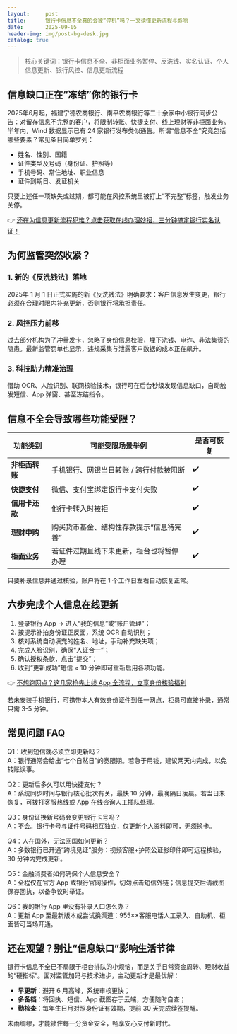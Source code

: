 ```yaml
---
layout:     post
title:      银行卡信息不全真的会被“停机”吗？一文读懂更新流程与影响
date:       2025-09-05
header-img: img/post-bg-desk.jpg
catalog: true
---
```


>核心关键词：银行卡信息不全、非柜面业务暂停、反洗钱、实名认证、个人信息更新、银行风控、信息更新流程

## 信息缺口正在“冻结”你的银行卡

2025年6月起，福建宁德农商银行、南平农商银行等二十余家中小银行同步公告：对留存信息不完整的客户，将限制转账、快捷支付、线上理财等非柜面业务。半年内，Wind 数据显示已有 24 家银行发布类似通告。所谓“信息不全”究竟包括哪些要素？常见条目简单罗列：

- 姓名、性别、国籍  
- 证件类型及号码（身份证、护照等）  
- 手机号码、常住地址、职业信息  
- 证件到期日、发证机关  

只要上述任一项缺失或过期，都可能在风控系统里被打上“不完整”标签，触发业务关停。

👉 [还在为信息更新流程犯难？点击获取在线办理妙招，三分钟搞定银行实名认证！](https://okxdog.com/)

## 为何监管突然收紧？

### 1. 新的《反洗钱法》落地  
2025年 1 月 1 日正式实施的新《反洗钱法》明确要求：客户信息发生变更，银行必须在合理时限内补充更新，否则银行将承担责任。

### 2. 风控压力前移  
过去部分机构为了冲量发卡，忽略了身份信息校验，埋下洗钱、电诈、非法集资的隐患。最新监管罚单也显示，违规采集与泄露客户数据的成本正在飙升。

### 3. 科技助力精准治理  
借助 OCR、人脸识别、联网核验技术，银行可在后台秒级发现信息缺口，自动触发短信、App 弹窗、甚至冻结指令。

## 信息不全会导致哪些功能受限？

| 功能类别       | 可能受限场景举例                             | 是否可恢复 |
| -------------- | -------------------------------------------- | ---------- |
| **非柜面转账** | 手机银行、网银当日转账 / 跨行付款被阻断       | ✔️         |
| **快捷支付**   | 微信、支付宝绑定银行卡支付失败               | ✔️         |
| **信用卡还款** | 他行卡转入时被拒                             | ✔️         |
| **理财申购**   | 购买货币基金、结构性存款提示“信息待完善”     | ✔️         |
| **柜面业务**   | 若证件过期且线下未更新，柜台也将暂停办理     | ✔️         |

只要补录信息并通过核验，账户将在 1 个工作日左右自动恢复正常。

## 六步完成个人信息在线更新

1. 登录银行 App → 进入“我的信息”或“账户管理”；  
2. 按提示补拍身份证正反面，系统 OCR 自动识别；  
3. 核对系统自动填充的姓名、地址，手动补充缺失项；  
4. 完成人脸识别，确保“人证合一”；  
5. 确认授权条款，点击“提交”；  
6. 收到“更新成功”短信 ≈ 10 分钟即可重新启用各项功能。  

👉 [不想跑网点？这几家抢先上线 App 全流程，立享身份核验福利](https://okxdog.com/)

若未安装手机银行，可携带本人有效身份证件到任一网点，柜员可直接补录，通常只需 3-5 分钟。

## 常见问题 FAQ

Q1：收到短信就必须立即更新吗？  
A：银行通常会给出“七个自然日”的宽限期。若急于用钱，建议两天内完成，以免转账误事。

Q2：更新后多久可以用快捷支付？  
A：系统同步时间与银行核心批次有关，最快 10 分钟，最晚隔日凌晨。若当日未恢复，可拨打客服热线或 App 在线咨询人工插队处理。

Q3：身份证换新号码会变更银行卡号吗？  
A：不会。银行卡号与证件号码相互独立，仅更新个人资料即可，无须换卡。

Q4：人在国外，无法回国如何更新？  
A：多数银行已开通“跨境见证”服务：视频客服+护照公证影印件即可远程核验，30 分钟内完成更新。

Q5：金融消费者如何确保个人信息安全？  
A：全程仅在官方 App 或银行官网操作，切勿点击短信外链；信息提交后请截图保存回执，以备争议时举证。

Q6：我的银行 App 里没有补录入口怎么办？  
A：更新 App 至最新版本或尝试换渠道：955××客服电话人工录入、自助机、柜面皆可当场开通。

## 还在观望？别让“信息缺口”影响生活节律

银行卡信息不全已不局限于柜台排队的小烦恼，而是关乎日常资金周转、理财收益的“硬指标”。面对监管加码与技术进步，主动更新才是最优解：

- **早更新**：避开 6 月高峰，系统审核更快；  
- **多备档**：将回执、短信、App 截图存于云端，方便随时自查；  
- **勤核查**：每年生日月对照身份证有效期，提前 30 天完成续签提醒。  

未雨绸缪，才能锁住每一分资金安全，畅享安心支付新时代。